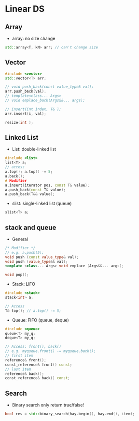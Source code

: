 # Linear DS

## Array
- array: no size change
```cpp
std::array<T, kN> arr; // can't change size
```

## Vector
```cpp
#include <vector>
std::vector<T> arr;

// void push_back(const value_type& val);
arr.push_back(val);
// template<class... Args>
// void emplace_back(Args&&... args);

// insert(int index, T& );
arr.insert(i, val);

resize(int );
```

## Linked List
- List: double-linked list
```cpp
#include <list>
list<T> a;
// access
a.top(); a.top() -= 5;
a.back();
# Modifier
a.insert(iterator pos, const T& value);
a.push_back(const T& value);
a.push_back(T&& value);
```
- slist: single-linked list (queue)
```cpp
slist<T> a;
```

## stack and queue
- General
```cpp
/* Modifier */
// e.g. a.push(5);
void push (const value_type& val);
void push (value_type&& val);
template <class... Args> void emplace (Args&&... args);

void pop();
```
- Stack: LIFO
```cpp
#include <stack>
stack<int> a;

// Access
T& top(); // a.top() -= 5;
```
- Queue: FIFO (queue, deque)
```cpp
#include <queue>
queue<T> my_q;
deque<T> my_q;

// Access: front(), back()
// e.g. myqueue.front() -= myqueue.back();
// first item
reference& front();
const_reference& front() const;
// last item
reference& back();
const_reference& back() const;
```

## Search
- Binary search only return true/false!
```cpp
bool res = std::binary_search(hay.begin(), hay.end(), item);
```